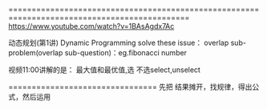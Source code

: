 =============================================================================================
https://www.youtube.com/watch?v=1BAsAgdx7Ac

动态规划(第1讲) Dynamic Programming
solve these issue：
overlap sub-problem(overlap sub-question)：eg.fibonacci number

视频11:00讲解的是： 最大值和最优值,选 不选select,unselect


================================
先把 结果摊开，找规律，得出公式，然后运用 